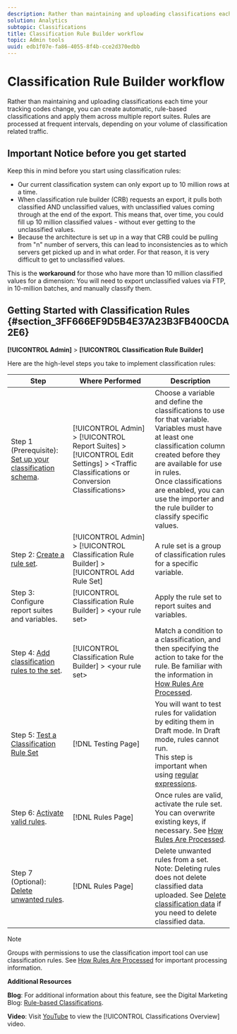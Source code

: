 ```yaml
---
description: Rather than maintaining and uploading classifications each time your tracking codes change, you can create automatic, rule-based classifications and apply them across multiple report suites. Rules are processed at frequent intervals, depending on your volume of classification related traffic.
solution: Analytics
subtopic: Classifications
title: Classification Rule Builder workflow
topic: Admin tools
uuid: edb1f07e-fa86-4055-8f4b-cce2d370edbb
---
```


# Classification Rule Builder workflow

Rather than maintaining and uploading classifications each time your tracking codes change, you can create automatic, rule-based classifications and apply them across multiple report suites. Rules are processed at frequent intervals, depending on your volume of classification related traffic.

## Important Notice before you get started

Keep this in mind before you start using classification rules: 

* Our current classification system can only export up to 10 million rows at a time.
* When classification rule builder (CRB) requests an export, it pulls both classified AND unclassified values, with unclassified values coming through at the end of the export. This means that, over time, you could fill up 10 million classified values - without ever getting to the unclassified values.
* Because the architecture is set up in a way that CRB could be pulling from "n" number of servers, this can lead to inconsistencies as to which servers get picked up and in what order. For that reason, it is very difficult to get to unclassified values.

This is the **workaround** for those who have more than 10 million classified values for a dimension: You will need to export unclassified values via FTP, in 10-million batches, and manually classify them.

## Getting Started with Classification Rules {#section_3FF666EF9D5B4E37A23B3FB400CDA2E6}

**[!UICONTROL Admin]** > **[!UICONTROL Classification Rule Builder]**

Here are the high-level steps you take to implement classification rules: 

| Step | Where Performed | Description |
|--- |--- |--- |
| Step 1 (Prerequisite): [Set up your classification schema](https://marketing.adobe.com/resources/help/en_US/reference/c_classifications.html).|[!UICONTROL Admin] > [!UICONTROL Report Suites] > [!UICONTROL Edit Settings] > &lt;Traffic Classifications or Conversion Classifications&gt; |Choose a variable and define the classifications to use for that variable. <br>Variables must have at least one classification column created before they are available for use in rules.<br>Once classifications are enabled, you can use the importer and the rule builder to classify specific values.|
| Step 2: [Create a rule set](/help/components/c-classifications2/crb/classification-rule-set.md).|[!UICONTROL Admin] >  [!UICONTROL Classification Rule Builder] > [!UICONTROL Add Rule Set]|A rule set is a group of classification rules for a specific variable.|
| Step 3: Configure report suites and variables.|[!UICONTROL Classification Rule Builder] >  &lt;your rule set&gt;|Apply the rule set to report suites and variables.|
| Step 4: [Add classification rules to the set](/help/components/c-classifications2/crb/classification-quickstart-rules.md).|[!UICONTROL Classification Rule Builder] >  &lt;your rule set&gt;|Match a condition to a classification, and then specifying the action to take for the rule.  Be familiar with the information in  [How Rules Are Processed](/help/components/c-classifications2/crb/classification-quickstart-rules.md).|
| Step 5: [Test a Classification Rule Set](/help/components/c-classifications2/crb/classification-quickstart-rules.md)|[!DNL Testing Page]|You will want to test rules for validation by editing them in Draft mode. In Draft mode, rules cannot run.<br>This step is important when using [regular expressions](/help/components/c-classifications2/crb/classification-quickstart-rules.md).|
| Step 6: [Activate valid rules](/help/components/c-classifications2/crb/classification-rule-definitions.md).|[!DNL Rules Page]|Once rules are valid, activate the rule set.  You can overwrite existing keys, if necessary. See [How Rules Are Processed](/help/components/c-classifications2/crb/classification-quickstart-rules.md).|
| Step 7 (Optional): [Delete unwanted rules](/help/components/c-classifications2/crb/classification-rule-definitions.md).|[!DNL Rules Page]|Delete unwanted rules from a set.<br>Note:  Deleting rules does not delete classified data uploaded.  See  [Delete classification data](/help/components/c-classifications2/c-classifications-importer/t-delete-classification-data.md) if you need to delete classified data.|

>[!NOTE]
>
>Groups with permissions to use the classification import tool can use classification rules. See [How Rules Are Processed](/help/components/c-classifications2/crb/classification-quickstart-rules.md) for important processing information.

**Additional Resources**

**Blog**: For additional information about this feature, see the Digital Marketing Blog: [Rule-based Classifications](https://blogs.adobe.com/digitalmarketing/analytics/rule-based-classifications-part-1-making-classifications-easier/?utm_source=feedburner&utm_medium=feed&utm_campaign=Feed%3A+AdobeDigitalMarketing+%28Adobe+Digital+Marketing+Blog%29).

**Video**: Visit [YouTube](https://www.youtube.com/watch?v=6laI5SBXY-I) to view the [!UICONTROL Classifications Overview] video.
